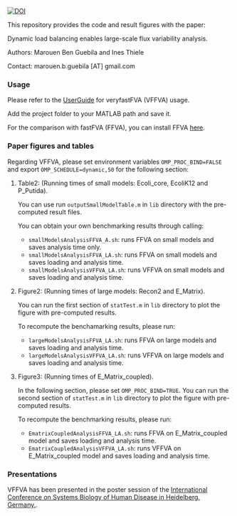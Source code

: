 [![DOI](https://zenodo.org/badge/142482470.svg)](https://zenodo.org/badge/latestdoi/142482470)

This repository provides the code and result figures with the paper:

Dynamic load balancing enables large-scale flux variability analysis.

Authors: Marouen Ben Guebila and Ines Thiele

Contact: marouen.b.guebila [AT] gmail.com

### Usage
Please refer to the [UserGuide](UserGuide.md) for veryfastFVA (VFFVA) usage.

Add the project folder to your MATLAB path and save it.

For the comparison with fastFVA (FFVA), you can install FFVA [here](http://wwwen.uni.lu/lcsb/research/mol_systems_physiology/fastfva).

### Paper figures and tables
Regarding VFFVA, please set environment variables `OMP_PROC_BIND=FALSE` and export `OMP_SCHEDULE=dynamic,50` for the following section:

1. Table2: (Running times of small models: Ecoli_core, EcoliK12 and P_Putida).

	You can use run `outputSmallModelTable.m` in `lib` directory with the pre-computed result files.

	You can obtain your own benchmarking results through calling:
	- `smallModelsAnalysisFFVA_A.sh`: runs FFVA on small models and saves analysis time only.
	- `smallModelsAnalysisFFVA_LA.sh`: runs FFVA on small models and saves loading and analysis time.
	- `smallModelsAnalysisVFFVA_LA.sh`: runs VFFVA on small models and saves loading and analysis time.

2. Figure2: (Running times of large models: Recon2 and E_Matrix).

	You can run the first section of `statTest.m` in `lib` directory to plot the figure with pre-computed results.

	To recompute the benchamarking results, please run:
	- `largeModelsAnalysisFFVA_LA.sh`: runs FFVA on large models and saves loading and analysis time.
	- `largeModelsAnalysisVFFVA_LA.sh`: runs VFFVA on large models and saves loading and analysis time.

3. Figure3: (Running times of E_Matrix_coupled).

	In the following section, please set `OMP_PROC_BIND=TRUE`.
	You can run the second section of `statTest.m` in `lib` directory to plot the figure with pre-computed results.

	To recompute the benchmarking results, please run:
	- `EmatrixCoupledAnalysisFFVA_LA.sh`: runs FFVA on E_Matrix_coupled model and saves loading and analysis time.
	- `EmatrixCoupledAnalysisVFFVA_LA.sh`: runs VFFVA on E_Matrix_coupled model and saves loading and analysis time.

### Presentations
VFFVA has been presented in the poster session of the [International Conference on Systems Biology of Human Disease in Heidelberg, Germany.](https://www.sbhd-conference.org/).
